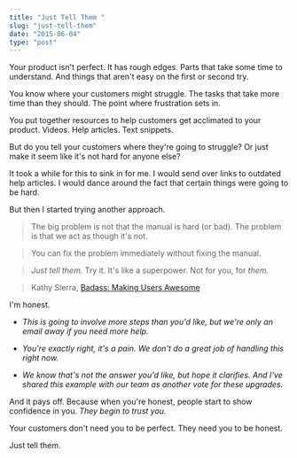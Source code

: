 ```yaml
---
title: "Just Tell Them "
slug: "just-tell-them"
date: "2015-06-04"
type: "post"
---
```


Your product isn't perfect. It has rough edges. Parts that take some time to understand. And things that aren't easy on the first or second try. 

You know where your customers might struggle. The tasks that take
more time than they should. The point where frustration sets in. 

You put together resources to help customers get acclimated to your product. Videos. Help articles. Text snippets. 

But do you tell your customers where they're going to struggle? Or just make it seem like it's not hard for anyone else? 

It took a while for this to sink in for me. I would send over links to outdated help articles. I would dance around the fact that certain things were going to be hard. 

But then I started trying another approach. 

> The big problem is not that the manual is hard (or bad). The problem is that we act as though it's not. 

> You can fix the problem immediately without fixing the manual. 

> *Just tell them.*
Try it. It's like a superpower. Not for you, for *them.*

> Kathy Sierra, [Badass: Making Users Awesome](http://shop.oreilly.com/product/0636920036593.do)

I'm honest. 

- *This is going to involve more steps than you'd like, but we're only an email away if you need more help.* 

- *You're exactly right, it's a pain. We don't do a great job of handling this right now.* 

- *We know that's not the answer you'd like, but hope it clarifies. And I've shared this example with our team as another vote for these upgrades.* 

And it pays off. Because when you're honest, people start to show confidence in you. *They begin to trust you.*

Your customers don't need you to be perfect. They need you to be honest. 

Just tell them. 




